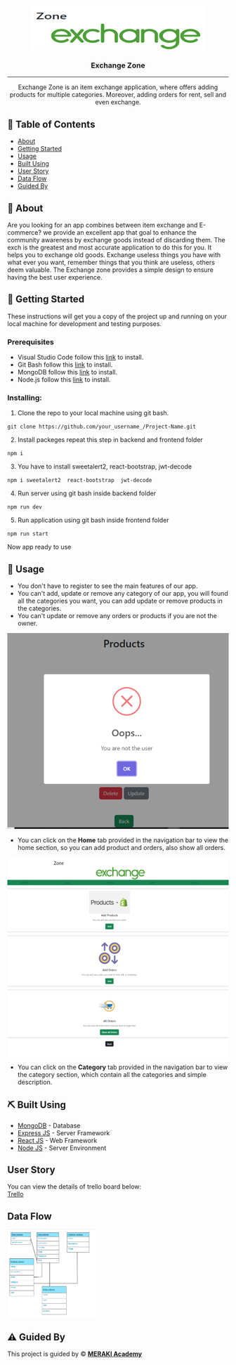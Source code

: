 <p align="center">
<a href="https://www.meraki-academy.org" target="_blank" rel="noopener noreferrer">
 <img width="400px" height="100px" src="./Screenshot_1.png" alt="Project logo">
 </a>
</p>

<h3 align="center">Exchange Zone
</h3>

---

<p align="center">
     Exchange Zone is an item exchange application, where offers adding products for multiple categories. Moreover, adding orders for rent, sell and even exchange.

    
</p>

## 📝 Table of Contents

- [About](#about)
- [Getting Started](#getting_started)
- [Usage](#usage)
- [Built Using](#built_using)
- [User Story](#user_story)
- [Data Flow](#data_flow)
- [Guided By](#guided_by)

## 🧐 About <a name = "about"></a>



 Are you looking for an app combines between item exchange  and E-commerce? we provide an excellent app that goal to enhance the community awareness by exchange goods instead of discarding them. The exch is the greatest and most accurate application to do this for you. It helps you to exchange old goods.  Exchange useless things you have with what ever you want, remember things that you think are useless, others deem valuable.
 The Exchange zone provides a simple design to ensure having the best user experience.

## 🏁 Getting Started <a name = "getting_started"></a>

These instructions will get you a copy of the project up and running on your local machine for development and testing purposes.

### Prerequisites

- Visual Studio Code follow this <a href='https://code.visualstudio.com/download'>link</a> to install.
- Git Bash follow this <a href='https://git-scm.com/downloads'>link</a> to install.
- MongoDB follow this <a href='https://www.mongodb.com/try/download/community-kubernetes-operator'>link</a> to install.
- Node.js follow this <a href='https://nodejs.org/en/download'>link</a> to install.

### Installing:

1. Clone the repo to your local machine using git bash.

```
git clone https://github.com/your_username_/Project-Name.git
```

2. Install packeges repeat this step in backend and frontend folder

```
npm i
```
3. You have to install sweetalert2, react-bootstrap, jwt-decode

```
npm i sweetalert2  react-bootstrap  jwt-decode
```
4. Run server using git bash inside backend folder

```
npm run dev
```

5. Run application using git bash inside frontend folder

```
npm run start
```

Now app ready to use

## 🎈 Usage <a name="usage"></a>


- You don't have to register to see the main features of our app.
- You can't add, update or remove any category of our app, you will found all the categories you want, you can add update or remove products in the categories.
- You can't  update or remove any orders or products if you are not the owner.
<img  src="./Screenshot_4.png" >

- You can click on the **Home** tab provided in the navigation bar to view the home section, so you can add product and orders, also show all orders.
<img  src="./Screenshot_3.png" >

- You can click on the **Category** tab provided in the navigation bar to view the category section, which contain all the categories and simple description.




## ⛏️ Built Using <a name = "built_using"></a>

- [MongoDB](https://www.mongodb.com/) - Database
- [Express JS](https://expressjs.com/) - Server Framework
- [React JS](https://https://reactjs.org/) - Web Framework
- [Node JS](https://nodejs.org/en/) - Server Environment

## User Story <a name = "#user_story"></a>

You can view the details of trello board below:
<br/>
<a href='https://trello.com/b/gEKgHjeX/project-4'>Trello</a>

## Data Flow <a name = "#data_flow"></a>

<img width=200px height=200px src="./Screenshot_2.png" alt="Diagram"></a>

## ⚠️ Guided By <a name = "guided_by"></a>

This project is guided by ©️ **[MERAKI Academy](https://www.meraki-academy.org)**